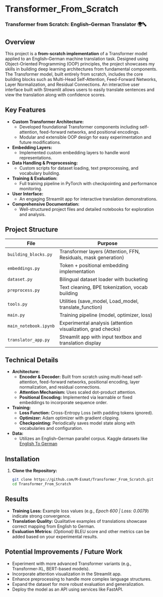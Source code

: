 # Transformer_From_Scratch
### Transformer from Scratch: English–German Translator 🌍🔤

## Overview
This project is a **from-scratch implementation** of a Transformer model applied to an English–German machine translation task. Designed using Object-Oriented Programming (OOP) principles, the project showcases my skills in building deep learning architectures from fundamental components. The Transformer model, built entirely from scratch, includes the core building blocks such as Multi-Head Self-Attention, Feed-Forward Networks, Layer Normalization, and Residual Connections. An interactive user interface built with Streamlit allows users to easily translate sentences and view the translation along with confidence scores.

## Key Features
- **Custom Transformer Architecture:**  
  - Developed foundational Transformer components including self-attention, feed-forward networks, and positional encodings.
  - Modular and extensible OOP design for easy experimentation and future modifications.
- **Embedding Layers:**  
  - Implemented custom embedding layers to handle word representations.
- **Data Handling & Preprocessing:**  
  - Custom scripts for dataset loading, text preprocessing, and vocabulary building.
- **Training & Evaluation:**  
  - Full training pipeline in PyTorch with checkpointing and performance monitoring.
- **User Interface:**  
  - An engaging Streamlit app for interactive translation demonstrations.
- **Comprehensive Documentation:**  
  - Well-structured project files and detailed notebooks for exploration and analysis.

## Project Structure
| File                   | Purpose                                                                 |
|------------------------|-------------------------------------------------------------------------|
| `building_blocks.py`   | Transformer layers (Attention, FFN, Residuals, mask generation)                        |
| `embeddings.py`        | Token + positional embedding implementation                            |
| `dataset.py`           | Bilingual dataset loader with bucketing                                 |
| `preprocess.py`        | Text cleaning, BPE tokenization, vocab building                        |
| `tools.py`             | Utilities (save_model, Load_model, translate_function)                               |
| `main.py`              | Training pipeline (model, optimizer, loss)                             |
| `main_notebook.ipynb`  | Experimental analysis (attention visualization, grad checks)           |
| `translator_app.py`    | Streamlit app with input textbox and translation display               |

## Technical Details
- **Architecture:**  
  - **Encoder & Decoder:** Built from scratch using multi-head self-attention, feed-forward networks, positional encoding, layer normalization, and residual connections.
  - **Attention Mechanism:** Uses scaled dot-product attention.
  - **Positional Encoding:** Implemented via learnable or fixed embeddings to incorporate sequence order.
- **Training:**  
  - **Loss Function:** Cross-Entropy Loss (with padding tokens ignored).
  - **Optimizer:** Adam optimizer with gradient clipping.
  - **Checkpointing:** Periodically saves model state along with vocabularies and configuration.
- **Data:**  
  - Utilizes an English–German parallel corpus. Kaggle datasets like [English To German]([https://tatoeba.org/](https://www.kaggle.com/datasets/kaushal2896/english-to-german))
  
## Installation

1. **Clone the Repository:**
   ```bash
   git clone https://github.com/M-Esmat/Transformer_From_Scratch.git
   cd Transformer_From_Scratch

## Results
- **Training Loss:** Example loss values (e.g., *Epoch 600 | Loss: 0.0079*) indicate strong convergence.
- **Translation Quality:** Qualitative examples of translations showcase correct mapping from English to German.
- **Evaluation Metrics:** *(Optional)* BLEU score and other metrics can be added based on your experimental results.

## Potential Improvements / Future Work
- Experiment with more advanced Transformer variants (e.g., Transformer-XL, BERT-based models).
- Incorporate attention visualization in the Streamlit app.
- Enhance preprocessing to handle more complex language structures.
- Expand the dataset for more robust evaluation and generalization.
- Deploy the model as an API using services like FastAPI.

